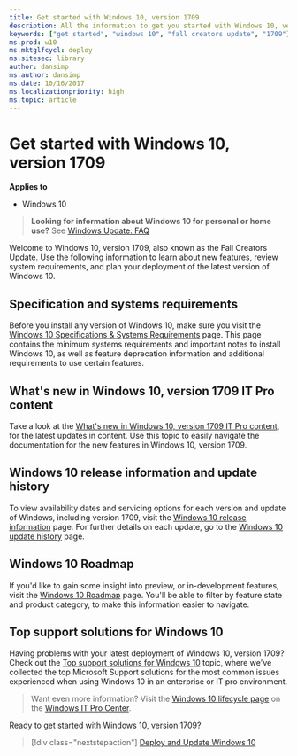```yaml
---
title: Get started with Windows 10, version 1709
description: All the information to get you started with Windows 10, version 1709.
keywords: ["get started", "windows 10", "fall creators update", "1709"]
ms.prod: w10
ms.mktglfcycl: deploy
ms.sitesec: library
author: dansimp
ms.author: dansimp
ms.date: 10/16/2017
ms.localizationpriority: high
ms.topic: article
---
```


# Get started with Windows 10, version 1709

**Applies to**

-   Windows 10

> **Looking for information about Windows 10 for personal or home use?** See [Windows Update: FAQ](https://support.microsoft.com/help/12373/windows-update-faq) 

Welcome to Windows 10, version 1709, also known as the Fall Creators Update. Use the following information to learn about new features, review system requirements, and plan your deployment of the latest version of Windows 10.

## Specification and systems requirements 

Before you install any version of Windows 10, make sure you visit the [Windows 10 Specifications & Systems Requirements](https://www.microsoft.com/windows/windows-10-specifications) page. This page contains the minimum systems requirements and important notes to install Windows 10, as well as feature deprecation information and additional requirements to use certain features.

## What's new in Windows 10, version 1709 IT Pro content

Take a look at the [What's new in Windows 10, version 1709 IT Pro content](whats-new-windows-10-version-1709.md), for the latest updates in content. Use this topic to easily navigate the documentation for the new features in Windows 10, version 1709.

## Windows 10 release information and update history

To view availability dates and servicing options for each version and update of Windows, including version 1709, visit the [Windows 10 release information](https://technet.microsoft.com/windows/mt679505.aspx) page. For further details on each update, go to the [Windows 10 update history](https://support.microsoft.com/help/4018124/windows-10-update-history) page.

## Windows 10 Roadmap

If you'd like to gain some insight into preview, or in-development features, visit the [Windows 10 Roadmap](https://www.microsoft.com/en-us/WindowsForBusiness/windows-roadmap) page. You'll be able to filter by feature state and product category, to make this information easier to navigate.

## Top support solutions for Windows 10

Having problems with your latest deployment of Windows 10, version 1709? Check out the [Top support solutions for Windows 10](/windows/client-management/windows-10-support-solutions) topic, where we've collected the top Microsoft Support solutions for the most common issues experienced when using Windows 10 in an enterprise or IT pro environment.

> Want even more information? Visit the [Windows 10 lifecycle page](https://www.microsoft.com/itpro/windows-10) on the [Windows IT Pro Center](https://itpro.windows.com).

Ready to get started with Windows 10, version 1709?
> [!div class="nextstepaction"]
> [Deploy and Update Windows 10](/windows/deployment)
